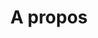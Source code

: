 ---
title: "A propos"
page_header_bg: "images/bg/section-bg6.jpg"
layout: "apropos"

######################### Counter ####################
counter:
  enable: true
  title: "En quelques <b>chiffres</b>"
  counter_item:
  - icon: fad fa-users-cog
    title: "experts à votre service"
    count: "4"
    unit: ""
  - icon: fad fa-handshake-alt
    title: "clients accompagnés"
    count: "12"
    unit: ""
  - icon: fad fa-graduation-cap
    title: "personnes formées"
    count: "125"
    unit: "+"

####################### Promo video ######################
video:
  enable: false
  title: "TOCHANGE-Example video"
  video_thumb: "images/about/img-34.png"
  video_embed_link: "https://www.youtube.com/embed/ScMzIvxBSi4"
  content: "
  Lorem ipsum dolor sit amet, consectetur adipisicing elit. Sint earum, eos esse non error facilis ad, maiores eum quae vero libero voluptas! Reprehenderit sunt similique, quae quidem voluptatem odit natus.


  * TOCHANGE-liste1

  * TOCHANGE-liste2

  * TOCHANGE-liste3
  "
  button:
    enable: true
    label: "TOCHANGE-button"
    link: "service"

################################## Team ########################
team:
  enable: true
  title: "Nos experts"
  content: "Avec Square Factory, vous ne trouverez pas seulement une véritable expertise technique. Nous croyons fermement que les compétences interpersonnelles et l'amélioration continue sont aussi important que les compétences techniques."
  team_member:
  # https://generated.photos/faces/young-adult/joy
  - name: "Kyan"
    image: "images/team/generated_photos_5e6816ce6d3b380006d89fd1.jpg"
    designation: "Whatever Guru"
  - name: "VictorBlanc"
    image: "images/team/generated_photos_5e68893c6d3b380006f22fa1.jpg"
    designation: "Lead Architect"
  - name: "Victoria"
    image: "images/team/generated_photos_5e686dd56d3b380006ebf0ef.jpg"
    designation: "Lead Dev"
  - name: "Victor-san"
    image: "images/team/generated_photos_5e684a466d3b380006e3e7ab.jpg"
    designation: "R&D Artist"
    

################################ Clients ######################
clients:
  enable: true
  title: "Certifications"
  content: "Nos collaborateurs ont acqueris une reconnaissance via des certifications"
  logos:
  - "images/certifications/aws-cloudprat.png"
  - "images/certifications/aws-ass-sa.png"
  - "images/certifications/aws-ass-sys.png"
  - "images/certifications/aws-ass-dev.png"
  - "images/certifications/aws-pro-sa.png"
  - "images/certifications/aws-pro-devops.png"
  - "images/certifications/aws-spe-advnet.png"
  - "images/certifications/aws-spe-sec.png" 
  - "images/certifications/aws-spe-db.png"
  - "images/certifications/kube-ckad.png"
  - "images/certifications/kube-cka.png"
  - "images/certifications/gcp-pro-ca.png"
    
########################## Testimonial ########################
testimonial:
  enable: true
  # testimonial content comes from "data/homepage.yml" file.
---